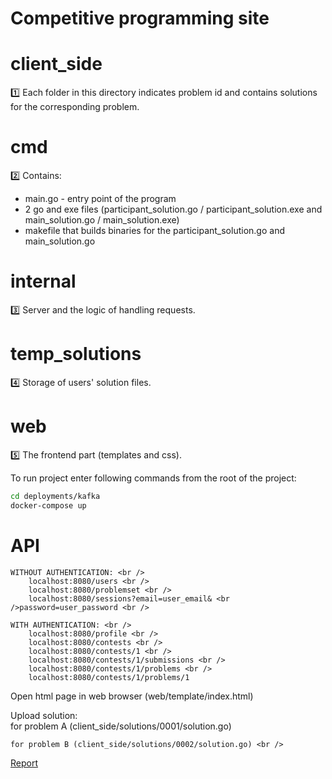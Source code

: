 # Competitive programming site


# client_side
1️⃣ Each folder in this directory indicates problem id and contains solutions for the corresponding problem.

# cmd
2️⃣ Contains: 
 - main.go - entry point of the program
 - 2 go and exe files (participant_solution.go / participant_solution.exe and main_solution.go / main_solution.exe)
 - makefile that builds binaries for the participant_solution.go and main_solution.go

# internal
3️⃣ Server and the logic of handling requests.

# temp_solutions
4️⃣ Storage of users' solution files.

# web
5️⃣ The frontend part (templates and css). 

To run project enter following commands from the root of the project:
```bash
cd deployments/kafka
docker-compose up
```

# API

    WITHOUT AUTHENTICATION: <br />
        localhost:8080/users <br />
        localhost:8080/problemset <br />
        localhost:8080/sessions?email=user_email& <br />password=user_password <br />

    WITH AUTHENTICATION: <br />
        localhost:8080/profile <br />
        localhost:8080/contests <br />
        localhost:8080/contests/1 <br />
        localhost:8080/contests/1/submissions <br />
        localhost:8080/contests/1/problems <br />
        localhost:8080/contests/1/problems/1

Open html page in web browser (web/template/index.html)

Upload solution: <br />
    for problem A (client_side/solutions/0001/solution.go) <br />

    for problem B (client_side/solutions/0002/solution.go) <br />

[Report](https://github.com/Kambar-ZH/Golang_Midterm_Project/blob/master/Report.pdf)
